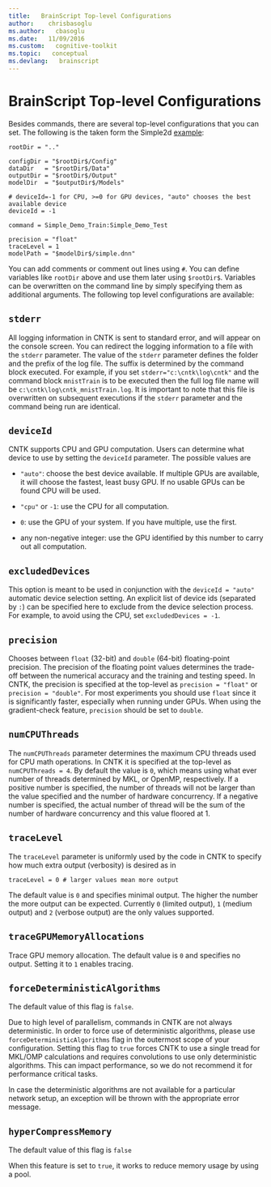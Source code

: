 ```yaml
---
title:   BrainScript Top-level Configurations
author:    chrisbasoglu
ms.author:   cbasoglu
ms.date:   11/09/2016
ms.custom:   cognitive-toolkit
ms.topic:   conceptual
ms.devlang:   brainscript
---
```


# BrainScript Top-level Configurations

Besides commands, there are several top-level configurations that you can set. The following is the taken form the Simple2d [example](Examples.md):

    rootDir = ".."
    
    configDir = "$rootDir$/Config"
    dataDir   = "$rootDir$/Data"
    outputDir = "$rootDir$/Output"
    modelDir  = "$outputDir$/Models"
    
    # deviceId=-1 for CPU, >=0 for GPU devices, "auto" chooses the best available device
    deviceId = -1
    
    command = Simple_Demo_Train:Simple_Demo_Test
    
    precision = "float"
    traceLevel = 1
    modelPath = "$modelDir$/simple.dnn"

You can add comments or comment out lines using `#`. You can define variables like `rootDir` above and use them later using `$rootDir$`. Variables can be overwritten on the command line by simply specifying them as additional arguments. The following top level configurations are available:

## `stderr`
All logging information in CNTK is sent to standard error, and will appear on the console screen. You can redirect the logging information to a file with the `stderr` parameter. The value of the `stderr` parameter defines the folder and the prefix of the log file. The suffix is determined by the command block executed. For example, if you set `stderr="c:\cntk\log\cntk"` and the command block `mnistTrain` is to be executed then the full log file name will be `c:\cntk\log\cntk_mnistTrain.log`. It is important to note that this file is overwritten on subsequent executions if the `stderr` parameter and the command being run are identical.

## `deviceId`
CNTK supports CPU and GPU computation. Users can determine what device to use by setting the `deviceId` parameter. The possible values are
* `"auto"`: choose the best device available. If multiple GPUs are available, it will choose the fastest, least busy GPU. If no usable GPUs can be found CPU will be used.

* `"cpu"` or `-1`: use the CPU for all computation.

* `0`: use the GPU of your system. If you have multiple, use the first.

* any non-negative integer: use the GPU identified by this number to carry out all computation.

## `excludedDevices`
This option is meant to be used in conjunction with the `deviceId = "auto"` automatic device selection setting. An explicit list of device ids (separated by `:`) can be specified here to exclude from the device selection process. For example, to avoid using the CPU, set `excludedDevices = -1`.

## `precision`
Chooses between `float` (32-bit) and `double` (64-bit) floating-point precision.
The precision of the floating point values determines the trade-off between the numerical accuracy and the training and testing speed. In CNTK, the precision is specified at the top-level as `precision = "float"` or `precision = "double"`. For most experiments you should use `float` since it is significantly faster, especially when running under GPUs. When using the gradient-check feature, `precision` should be set to `double`.

## `numCPUThreads`
The `numCPUThreads` parameter determines the maximum CPU threads used for CPU math operations. In CNTK it is specified at the top-level as `numCPUThreads = 4`. By default the value is `0`, which means using what ever number of threads determined by MKL, or OpenMP, respectively. If a positive number is specified, the number of threads will not be larger than the value specified and the number of hardware concurrency. If a negative number is specified, the actual number of thread will be the sum of the number of hardware concurrency and this value floored at 1. 

## `traceLevel`
The `traceLevel` parameter is uniformly used by the code in CNTK to specify how much extra output (verbosity) is desired as in 

    traceLevel = 0 # larger values mean more output

The default value is `0` and specifies minimal output. The higher the number the more output can be expected. Currently `0` (limited output), `1` (medium output) and `2` (verbose output) are the only values supported.

## `traceGPUMemoryAllocations`
Trace GPU memory allocation. The default value is `0` and specifies no output. Setting it to `1` enables tracing.

## `forceDeterministicAlgorithms`
The default value of this flag is `false`.

Due to high level of parallelism, commands in CNTK are not always deterministic. In order to force use of deterministic algorithms, please use `forceDeterministicAlgorithms` flag in the outermost scope of your configuration. Setting this flag to `true` forces CNTK to use a single tread for MKL/OMP calculations and requires convolutions to use only deterministic algorithms. This can impact performance, so we do not recommend it for performance critical tasks.

In case the deterministic algorithms are not available for a particular network setup, an exception will be thrown with the appropriate error message.

## `hyperCompressMemory`
The default value of this flag is `false`

When this feature is set to `true`, it works to reduce memory usage by using a pool.

